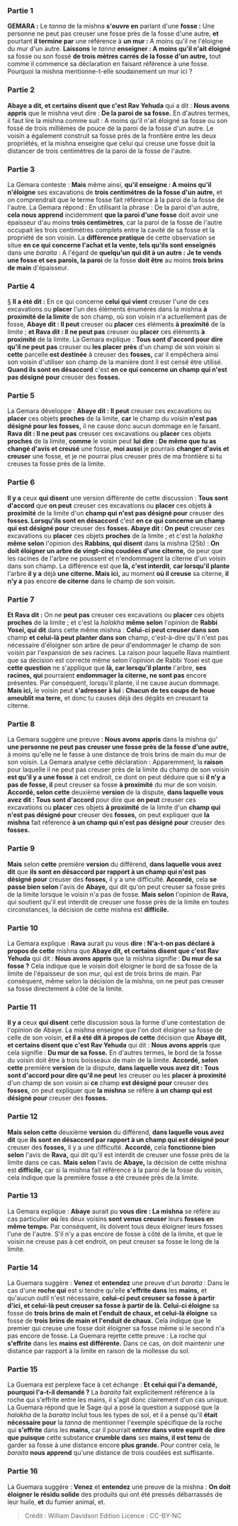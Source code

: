 
### Partie 1
<strong>GEMARA :</strong> Le <i>tanna</i> de la mishna <b>s'ouvre en</b> parlant d'une <b>fosse :</b> Une personne ne peut pas creuser une fosse près de la fosse d'une autre, <b>et</b> pourtant <b>il termine par</b> une référence à <b>un mur :</b> A moins qu'il ne l'éloigne du mur d'un autre. <b>Laissons</b> le <i>tanna</i> <b>enseigner : A moins qu'il n'ait éloigné</b> sa fosse ou son fossé <b>de trois mètres carrés de la fosse d'un autre,</b> tout comme il commence sa déclaration en faisant référence à une fosse. Pourquoi la mishna mentionne-t-elle soudainement un mur ici ?

### Partie 2
<b>Abaye a dit, et certains disent que c'est Rav Yehuda</b> qui a dit : <b>Nous avons appris</b> que le mishna veut dire : <b>De la paroi de sa fosse.</b> En d'autres termes, il faut lire la mishna comme suit : A moins qu'il n'ait éloigné sa fosse ou son fossé de trois millièmes de pouce de la paroi de la fosse d'un autre. Le voisin a également construit sa fosse près de la frontière entre les deux propriétés, et la mishna enseigne que celui qui creuse une fosse doit la distancer de trois centimètres de la paroi de la fosse de l'autre.

### Partie 3
La Gemara conteste : <b>Mais</b> même ainsi, <b>qu'il enseigne : A moins qu'il n'éloigne</b> ses excavations de <b>trois centimètres de la fosse d'un autre,</b> et on comprendrait que le terme fosse fait référence à la paroi de la fosse de l'autre. La Gemara répond : En utilisant la phrase : De la paroi d'un autre, <b>cela nous apprend</b> incidemment <b>que la paroi d'une fosse</b> doit avoir une épaisseur d'au moins <b>trois centimètres</b>, car la paroi de la fosse de l'autre occupait les trois centimètres complets entre la cavité de sa fosse et la propriété de son voisin. La <b>différence pratique</b> de cette observation se situe <b>en ce qui concerne l'achat et la vente, tels qu'ils sont enseignés</b> dans une <i>baraita</i> : A l'égard de <b>quelqu'un qui dit à un autre : Je te vends une fosse et ses parois, la paroi</b> de la fosse <b>doit être</b> au moins <b>trois brins de main</b> d'épaisseur.

### Partie 4
§ <b>Il a été dit :</b> En ce qui concerne <b>celui qui vient</b> creuser l'une de ces excavations ou <b>placer</b> l'un des éléments énumérés dans la mishna <b>à proximité de la limite</b> de son champ, où son voisin n'a actuellement pas de fosse, <b>Abaye dit : Il peut</b> creuser ou <b>placer</b> ces éléments <b>à proximité</b> de la limite ; <b>et Rava dit : Il ne peut pas</b> creuser ou <b>placer</b> ces éléments <b>à proximité</b> de la limite. La Gemara explique : <b>Tous sont d'accord pour dire qu'il ne peut pas</b> creuser ou <b>les placer</b> <b>près</b> d'un champ</b> de son voisin si <b>cette</b> parcelle <b>est destinée</b> à creuser des <b>fosses,</b> car il empêchera ainsi son voisin d'utiliser son champ de la manière dont il est censé être utilisé. <b>Quand ils sont en désaccord</b> c'est <b>en ce qui concerne un champ qui n'est pas désigné pour</b> creuser des <b>fosses.</b>

### Partie 5
La Gemara développe : <b>Abaye dit : Il peut</b> creuser ces excavations ou <b>placer</b> ces objets <b>proches</b> de la limite, <b>car</b> le champ du voisin <b>n'est pas désigné pour les fosses,</b> il ne cause donc aucun dommage en le faisant. <b>Rava dit : Il ne peut pas</b> creuser ces excavations ou <b>placer</b> ces objets <b>proches</b> de la limite, <b>comme</b> le voisin peut <b>lui dire : De même que tu as changé d'avis et creusé</b> une fosse, <b>moi aussi</b> je pourrais <b>changer d'avis et creuser</b> une fosse, et je ne pourrai plus creuser près de ma frontière si tu creuses ta fosse près de la limite.

### Partie 6
<b>Il y a</b> ceux <b>qui disent</b> une version différente de cette discussion : <b>Tous sont d'accord</b> que <b>on peut</b> creuser ces excavations ou <b>placer</b> ces objets <b>à proximité</b> de la limite d'un <b>champ qui n'est pas désigné pour</b> creuser des <b>fosses. Lorsqu'ils sont en désaccord</b> c'est <b>en ce qui concerne un champ qui est désigné pour</b> creuser des <b>fosses. Abaye dit : On peut</b> creuser ces excavations ou <b>placer</b> ces objets <b>proches</b> de la limite ; et c'est la <i>halakha</i> <b>même selon</b> l'opinion des <b>Rabbins, qui disent</b> dans la mishna (25b) : <b>On doit éloigner un arbre de vingt-cinq coudées d'une citerne,</b> de peur que les racines de l'arbre ne poussent et n'endommagent la citerne d'un voisin dans son champ. La différence est que <b>là, c'est interdit</b>, <b>car lorsqu'il plante</b> l'arbre <b>il y a</b> déjà <b>une citerne. Mais ici,</b> au moment <b>où il creuse</b> sa citerne, <b>il n'y a</b> pas encore <b>de citerne</b> dans le champ de son voisin.

### Partie 7
<b>Et Rava dit :</b> On ne <b>peut pas</b> creuser ces excavations ou <b>placer</b> ces objets <b>proches</b> de la limite ; et c'est la <i>halakha</i> <b>même selon</b> l'opinion de <b>Rabbi Yosei, qui dit</b> dans cette même mishna : <b>Celui-ci peut creuser dans son</b> champ <b>et celui-là peut planter dans son</b> champ, c'est-à-dire qu'il n'est pas nécessaire d'éloigner son arbre de peur d'endommager le champ de son voisin par l'expansion de ses racines. La raison pour laquelle Rava maintient que sa décision est correcte même selon l'opinion de Rabbi Yosei est que <b>cette question</b> ne s'applique que <b>là, car lorsqu'il plante</b> l'arbre, <b>ses racines, qui</b> pourraient <b>endommager la citerne, ne sont pas</b> encore présentes. Par conséquent, lorsqu'il plante, il ne cause aucun dommage. <b>Mais ici,</b> le voisin peut <b>s'adresser à lui : Chacun de tes coups de houe ameublit ma terre,</b> et donc tu causes déjà des dégâts en creusant ta citerne.

### Partie 8
La Gemara suggère une preuve : <b>Nous avons appris</b> dans la mishna qu' <b>une personne ne peut pas creuser une fosse près de la fosse d'une autre,</b> à moins qu'elle ne le fasse à une distance de trois brins de main du mur de son voisin. La Gemara analyse cette déclaration : Apparemment, la <b>raison</b> pour laquelle il ne peut pas creuser près de la limite du champ de son voisin <b>est qu'il y a une fosse</b> à cet endroit, ce dont on peut déduire que si <b>il n'y a pas de fosse, il</b> peut creuser sa fosse <b>à proximité</b> du mur de son voisin. <b>Accordé, selon cette</b> deuxième <b>version</b> de la dispute, <b>dans laquelle vous avez dit : Tous sont d'accord</b> pour dire que <b>on peut</b> creuser ces excavations ou <b>placer</b> ces objets <b>à proximité</b> de la limite d'un <b>champ qui n'est pas désigné pour</b> creuser des <b>fosses,</b> on peut expliquer que <b>la mishna</b> fait référence <b>à un champ qui n'est pas désigné pour</b> creuser des <b>fosses.</b>

### Partie 9
<b>Mais</b> selon <b>cette</b> première <b>version</b> du différend, <b>dans laquelle vous avez dit</b> que <b>ils sont en désaccord par rapport à un champ qui n'est pas désigné pour</b> creuser des <b>fosses,</b> il y a une difficulté. <b>Accordé,</b> cela <b>se passe bien selon</b> l'avis de <b>Abaye,</b> qui dit qu'on peut creuser sa fosse près de la limite lorsque le voisin n'a pas de fosse. <b>Mais selon</b> l'opinion de <b>Rava,</b> qui soutient qu'il est interdit de creuser une fosse près de la limite en toutes circonstances, la décision de cette mishna est <b>difficile.</b>

### Partie 10
La Gemara explique : <b>Rava</b> aurait pu vous <b>dire : N'a-t-on pas déclaré à propos de cette</b> mishna que <b>Abaye dit, et certains disent que c'est Rav Yehuda</b> qui dit : <b>Nous avons appris</b> que la mishna signifie : <b>Du mur de sa fosse ?</b> Cela indique que le voisin doit éloigner le bord de sa fosse de la limite de l'épaisseur de son mur, qui est de trois brins de main. Par conséquent, même selon la décision de la mishna, on ne peut pas creuser sa fosse directement à côté de la limite.

### Partie 11
<b>Il y a</b> ceux <b>qui disent</b> cette discussion sous la forme d'une contestation de l'opinion de Abaye. La mishna enseigne que l'on doit éloigner sa fosse de celle de son voisin, <b>et il a été dit à propos de cette</b> décision que <b>Abaye dit, et certains disent que c'est Rav Yehuda</b> qui dit : <b>Nous avons appris</b> que cela signifie : <b>Du mur de sa fosse.</b> En d'autres termes, le bord de la fosse du voisin doit être à trois boisseaux de main de la limite. <b>Accordé, selon cette</b> première <b>version</b> de la dispute, <b>dans laquelle vous avez dit : Tous sont d'accord pour dire qu'il ne peut</b> les creuser ou les <b>placer</b> <b>à proximité</b> d'un champ</b> de son voisin si <b>ce</b> champ <b>est désigné pour</b> creuser des <b>fosses,</b> on peut expliquer que <b>la mishna</b> se réfère <b>à un champ qui est désigné pour</b> creuser des <b>fosses.</b>

### Partie 12
<b>Mais selon cette</b> deuxième <b>version</b> du différend, <b>dans laquelle vous avez dit</b> que <b>ils sont en désaccord par rapport à un champ qui est désigné pour</b> creuser des <b>fosses,</b> il y a une difficulté. <b>Accordé,</b> cela <b>fonctionne bien selon</b> l'avis de <b>Rava,</b> qui dit qu'il est interdit de creuser une fosse près de la limite dans ce cas. <b>Mais selon</b> l'avis de <b>Abaye,</b> la décision de cette mishna est <b>difficile,</b> car si la mishna fait référence à la paroi de la fosse du voisin, cela indique que la première fosse a été creusée près de la limite.

### Partie 13
La Gemara explique : <b>Abaye</b> aurait pu <b>vous dire : La mishna</b> se réfère au cas particulier <b>où</b> les deux voisins <b>sont venus creuser</b> leurs <b>fosses en même temps.</b> Par conséquent, ils doivent tous deux éloigner leurs fosses l'une de l'autre. S'il n'y a pas encore de fosse à côté de la limite, et que le voisin ne creuse pas à cet endroit, on peut creuser sa fosse le long de la limite.

### Partie 14
La Guemara suggère : <b>Venez</b> et <b>entendez</b> une preuve d'un <i>baraita</i> : Dans le cas d'une <b>roche qui</b> est si tendre qu'elle <b>s'effrite dans</b> les <b>mains,</b> et qu'aucun outil n'est nécessaire, <b>celui-ci peut creuser sa fosse à partir d'ici, et celui-là peut creuser sa fosse à partir de là. Celui-ci éloigne</b> sa fosse de <b>trois brins de main et l'enduit de chaux, et celui-là éloigne</b> sa fosse de <b>trois brins de main et l'enduit de chaux.</b> Cela indique que le premier qui creuse une fosse doit éloigner sa fosse même si le second n'a pas encore de fosse. La Guemara rejette cette preuve : La roche qui <b>s'effrite</b> dans les <b>mains est différente.</b> Dans ce cas, on doit maintenir une distance par rapport à la limite en raison de la mollesse du sol.

### Partie 15
La Guemara est perplexe face à cet échange : <b>Et celui qui l'a demandé, pourquoi l'a-t-il demandé ?</b> La <i>baraita</i> fait explicitement référence à la roche qui s'effrite entre les mains, il s'agit donc clairement d'un cas unique. La Guemara répond que le Sage qui a posé la question a supposé que la <i>halakha</i> de la <i>baraita</i> inclut tous les types de sol, et il a pensé qu'il <b>était nécessaire pour</b> la <i>tanna</i> de mentionner l'exemple spécifique de la roche qui <b>s'effrite</b> dans les <b>mains, </b> car il pourrait <b>entrer dans votre esprit de dire que puisque</b> cette substance <b>crumble dans</b> ses <b>mains, il est tenu</b> de garder sa fosse à une distance encore <b>plus grande. </b> Pour contrer cela, le <i>baraita</i> <b>nous apprend</b> qu'une distance de trois coudées est suffisante.

### Partie 16
La Guemara suggère : <b>Venez</b> et <b>entendez</b> une preuve de la mishna : <b>On doit éloigner le résidu solide</b> des produits qui ont été pressés débarrassés de leur huile, <b>et</b> du fumier animal, et</b>.

>Crédit : William Davidson Edition
>Licence : CC-BY-NC